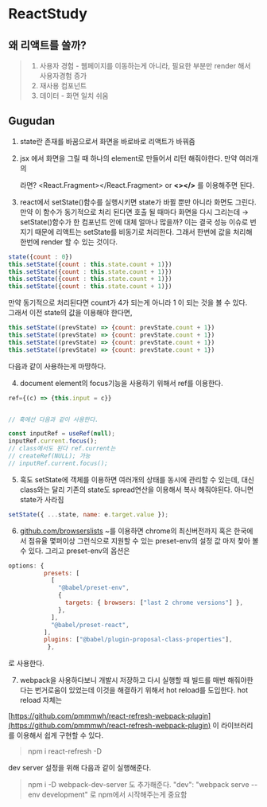 # ReactStudy

## 왜 리액트를 쓸까?

> 1. 사용자 경험 - 웹페이지를 이동하는게 아니라, 필요한 부분만 render 해서 사용자경험 증가
> 2. 재사용 컴포넌트
> 3. 데이터 - 화면 일치 쉬움

## Gugudan

1. state란 존재를 바꿈으로서 화면을 바로바로 리액트가 바꿔줌

2. jsx 에서 화면을 그릴 때 하나의 element로 만들어서 리턴 해줘야한다. 만약 여러개의 <div></div><div></div><div></div> 라면?
   <React.Fragment></React.Fragment> or **<></>** 를 이용해주면 된다.

3. react에서 setState()함수를 실행시키면 state가 바뀔 뿐만 아니라 화면도 그린다. 만약 이 함수가 동기적으로 처리 된다면 호출 될 때마다 화면을 다시 그리는데 → setState()함수가 한 컴포넌트 안에 대체 얼마나 많을까? 이는 결국 성능 이슈로 번지기 때문에 리액트는 setState를 비동기로 처리한다. 그래서 한번에 값을 처리해 한번에 render 할 수 있는 것이다.

```jsx
state({count : 0})
this.setState({count : this.state.count + 1)})
this.setState({count : this.state.count + 1)})
this.setState({count : this.state.count + 1)})
this.setState({count : this.state.count + 1)})
```

만약 동기적으로 처리된다면 count가 4가 되는게 아니라 1 이 되는 것을 볼 수 있다.  
그래서 이전 state의 값을 이용해야 한다면,
```jsx
this.setState((prevState) => {count: prevState.count + 1})
this.setState((prevState) => {count: prevState.count + 1})
this.setState((prevState) => {count: prevState.count + 1})
this.setState((prevState) => {count: prevState.count + 1})
```

다음과 같이 사용하는게 마땅하다.

4. document element의 focus기능을 사용하기 위해서 ref를 이용한다.
```jsx
ref={(c) => {this.input = c}}


// 훅에선 다음과 같이 사용한다.

const inputRef = useRef(null);
inputRef.current.focus();
// class에서도 된다 ref.current는
// createRef(NULL); 가능
// inputRef.current.focus();
```

5. 훅도 setState에 객체를 이용하면 여러개의 상태를 동시에 관리할 수 있는데, 대신 class와는 달리 기존의 state도 spread연산을 이용해서 복사 해줘야된다. 아니면 state가 사라짐
```jsx
setState({ ...state, name: e.target.value });
```

6. [github.com/browserslists](http://github.com/browserlists) ~를 이용하면 chrome의 최신버전까지 혹은 한국에서 점유율 몇퍼이상 그런식으로 지원할 수 있는 preset-env의 설정 값 마저 찾아 볼 수 있다. 그리고 preset-env의  옵션은

```jsx
options: {
          presets: [
            [
              "@babel/preset-env",
              {
                targets: { browsers: ["last 2 chrome versions"] },
              },
            ],
            "@babel/preset-react",
          ],
          plugins: ["@babel/plugin-proposal-class-properties"],
	       },
```

로 사용한다.

7. webpack을 사용하다보니 개발시 저장하고 다시 실행할 때 빌드를 매번 해줘야한다는 번거로움이 있었는데 이것을 해결하기 위해서 hot reload를 도입한다. hot reload 자체는 

[https://github.com/pmmmwh/react-refresh-webpack-plugin](https://github.com/pmmmwh/react-refresh-webpack-plugin) 이 라이브러리를 이용해서 쉽게 구현할 수 있다.

> npm i react-refresh -D

dev server 설정을 위해 다음과 같이 실행해준다.

> npm i -D webpack-dev-server 도 추가해준다.
"dev": "webpack serve --env development" 로 npm에서 시작해주는게 중요함
